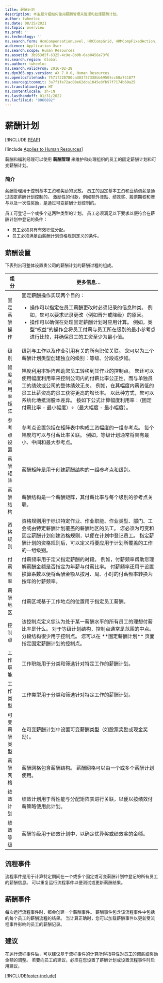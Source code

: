 ```yaml
---
title: 薪酬计划
description: 本主题介绍如何使用薪酬管理来管理和处理薪酬计划。
author: twheeloc
ms.date: 08/25/2021
ms.topic: overview
ms.prod: ''
ms.technology: ''
ms.search.form: HcmCompensationLevel, HRCCompGrid, HRMCompFixedAction, HRMCompFixedBudget, HRMCompFixedPlanTable, HcmCompensationWorkspace
audience: Application User
ms.search.scope: Human Resources
ms.assetid: 3b953d5f-6325-4c9e-8b9b-6ab0458a73f8
ms.search.region: Global
ms.author: twheeloc
ms.search.validFrom: 2016-02-28
ms.dyn365.ops.version: AX 7.0.0, Human Resources
ms.openlocfilehash: 7571f220780ca383f57338bb69505cc68a741877
ms.sourcegitcommit: 3a7f1fe72ac08e62dda1045e0fb97f7174b69a25
ms.translationtype: HT
ms.contentlocale: zh-CN
ms.lasthandoff: 01/31/2022
ms.locfileid: "8066892"
---
```

# <a name="compensation-plans"></a>薪酬计划


[!INCLUDE [PEAP](../includes/peap-1.md)]

[!include [Applies to Human Resources](../includes/applies-to-hr.md)]

薪酬和福利经理可以使用 **薪酬管理** 来维护和处理组织的员工的固定薪酬计划和可变薪酬计划。

### <a name="introduction"></a>简介

薪酬管理用于控制基本工资和奖励的发放。 员工的固定基本工资和业绩调薪是通过固定薪酬计划控制的。 激励性的付款，例如额外津贴、绩效奖、股票期权和赠与以及一次性奖励，是通过可变薪酬计划控制的。 

员工可登记一个或多个这两种类型的计划。 员工必须满足以下要求以便符合在薪酬计划中登记的条件：
-   员工必须具有有效职位分配。
-   员工必须满足由薪酬计划资格规则定义的条件。

## <a name="compensation-setup"></a>薪酬设置
下表列出可整体设置贵公司的薪酬计划的薪酬过程的组成。

<table>
<thead>
<tr class="header">
<th>组分</th>
<th>更多信息…</th>
</tr>
</thead>
<tbody>
<tr class="odd">
<td>固定薪酬操作</td>
<td>固定薪酬操作实现两个目的：
<ul>
<li>操作可以指定在员工薪酬更改时必须记录的信息种类。 例如，您可以要求记录更改（例如晋升或降级）的原因。</li>
<li>操作可以确保在处理固定薪酬计划时应用计算。  例如，类型“权益”的操作会将员工付薪与员工所在级别的最小参考点进行比较，并确保员工的工资至少为最小值。</li>
</ul></td>
</tr>
<tr class="even">
<td>级别</td>
<td>级别与工作以及作业引用有关的所有职位关联。 您可以为三个薪酬计划类型创建独立的级别：等级、分段或步幅。</td>
</tr>
<tr class="odd">
<td>幅度利用率矩阵</td>
<td>幅度利用率矩阵帮助您员工转移到其作业的控制点。 您还可以使用幅度利用率来控制公司内的付薪比率公正性，而与单独员工的绩效或公司的整体绩效无关。 例如，在其幅度内薪资低的员工比薪资高的员工获得更高的增长率。 以此种方式，您可以系统化地抵消股本差异。 按如下公式计算幅度利用率：（固定付薪比率 - 最小幅度）÷（最大幅度 - 最小幅度）。</td>
</tr>
<tr class="even">
<td>参考点设置</td>
<td>参考点设置包括在矩阵表中构成工资幅度的一组参考点。 每个幅度均可以与付薪比率关联。 例如，等级计划通常将具有最小、中间和最大参考点。</td>
</tr>
<tr class="odd">
<td>薪酬矩阵</td>
<td>薪酬矩阵是用于创建薪酬结构的一组参考点和级别。</td>
</tr>
<tr class="even">
<td>薪酬结构</td>
<td>薪酬结构是一个薪酬矩阵，其付薪比率与每个级别的参考点关联。</td>
</tr>
<tr class="odd">
<td>资格规则</td>
<td>资格规则用于标识特定作业、作业职能、作业类型、部门、工会或由特定薪酬计划覆盖的薪酬地区的员工。 您必须为可变和固定薪酬计划创建资格规则，以便在计划中登记员工。 指定薪酬计划的资格规则后，可以定义将要应用于计划所覆盖的工作的一组级别。</td>
</tr>
<tr class="even">
<td>付薪频率</td>
<td>付薪频率用于定义指定薪酬的时段。  例如，付薪频率帮助您理解薪酬金额是否指定为年薪与付薪比率。 付薪频率还用于设置换算系数以便将薪酬金额从按月、周、小时的付薪频率转换为按年的付薪频率。</td>
</tr>
<tr class="odd">
<td>薪酬地区</td>
<td>付薪区域基于工作地点的位置用于指定员工薪酬。</td>
</tr>
<tr class="even">
<td>控制点</td>
<td>该控制点定义您认为处于某一薪酬水平的所有员工的理想付薪比率是什么。 对于等级计划结构，控制点通常是范围的中点。 分段结构很少用于控制点。 您可以在 **固定薪酬计划** 页面指定固定薪酬计划的控制点。</td>
</tr>
<tr class="odd">
<td>工作职能</td>
<td>工作职能用于分类和筛选针对特定工作的薪酬计划。</td>
</tr>
<tr class="even">
<td>工作类型</td>
<td>工作类型用于分类和筛选针对特定工作的薪酬计划。</td>
</tr>
<tr class="odd">
<td>可变薪酬类型</td>
<td>在可变薪酬计划中设置可变薪酬类型（如股票奖励或现金奖励）。</td>
</tr>
<tr class="even">
<td>薪酬网格</td>
<td>薪酬网格包含薪酬结构。  薪酬网格可以由一个或多个薪酬计划使用。</td>
</tr>
<tr class="odd">
<td>绩效计划</td>
<td>绩效计划用于蒋性能与分配矩阵表进行关联，以便以按绩效付薪策略使用此计划。</td>
</tr>
<tr class="even">
<td>绩效等级</td>
<td>薪酬等级用于绩效计划中，以确定优异奖或绩效奖的金额。</td>
</tr>
</tbody>
</table>

## <a name="process-events"></a>流程事件
流程事件是用于计算特定期间在一个或多个固定或可变薪酬计划中登记的所有员工的薪酬信息。 可以重复运行流程事件以便测试或更新薪酬结果。

## <a name="compensation-events"></a>薪酬事件

每次运行流程事件时，都会创建一个薪酬事件。  薪酬事件包含该流程事件中包括的每个员工的薪酬流程的结果。  当计算正确时，您可以加载薪酬事件以更新受流程事件影响的员工的薪酬记录。

## <a name="recommendations"></a>建议
在运行流程事件后，可以建议基于流程事件的计算所得指导性对员工的调薪或奖励金额的调整。 若要向员工的建议，必须在您设置了薪酬计划或设置流程事件时启用建议。





[!INCLUDE[footer-include](../includes/footer-banner.md)]
